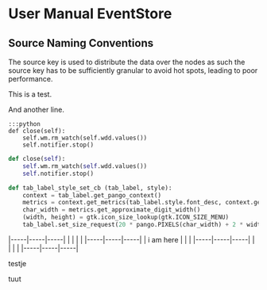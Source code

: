 # User Manual EventStore


## Source Naming Conventions

The source key is used to distribute the data over the nodes as such the source key
has to be sufficiently granular to avoid hot spots, leading to poor performance.

This is a test.

And another line.

    :::python
    def close(self):
        self.wm.rm_watch(self.wdd.values())
        self.notifier.stop()


```python
def close(self):
    self.wm.rm_watch(self.wdd.values())
    self.notifier.stop()
```

```python
def tab_label_style_set_cb (tab_label, style):
    context = tab_label.get_pango_context()
    metrics = context.get_metrics(tab_label.style.font_desc, context.get_language())
    char_width = metrics.get_approximate_digit_width()
    (width, height) = gtk.icon_size_lookup(gtk.ICON_SIZE_MENU)
    tab_label.set_size_request(20 * pango.PIXELS(char_width) + 2 * width, pango.PIXELS(metrics.get_ascent() + metrics.get_descent()) + 8)

```


|-----|-----|-----|
|     |     |     |
|-----|-----|-----|
|  i am here   |     |     |
|-----|-----|-----|
|     |     |     |
|-----|-----|-----|










testje

tuut
